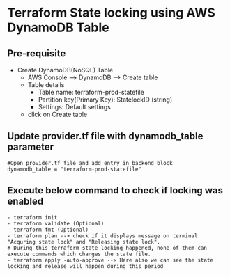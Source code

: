 # Terraform State locking using AWS DynamoDB Table

## Pre-requisite
- Create DynamoDB(NoSQL) Table
  - AWS Console --> DynamoDB --> Create table
  - Table details
    - Table name: terraform-prod-statefile
    - Partition key(Primary Key): StatelockID (string)
    - Settings: Default settings
  - click on Create table

## Update provider.tf file with dynamodb_table parameter
```
#Open provider.tf file and add entry in backend block
dynamodb_table = "terraform-prod-statefile"
```

## Execute below command to check if locking was enabled
```
- terraform init
- terraform validate (Optional)
- terraform fmt (Optional)
- terraform plan --> check if it displays message on terminal "Acquring state lock" and "Releasing state lock".
# During this terraform state locking happened, none of them can execute commands which changes the state file.
- terraform apply -auto-approve --> Here also we can see the state locking and release will happen during this period
```
